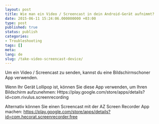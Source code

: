 ```yaml
---
layout: post
title: Wie man ein Video / Screencast in dein Android-Gerät aufnimmt?
date: 2015-06-11 15:24:06.000000000 +03:00
type: post
published: true
status: publish
categories:
- Troubleshooting
tags: []
meta:
lang: de
slug: /take-video-screencast-device/
---
```


Um ein Video / Screencast zu senden, kannst du eine Bildschirmschoner App verwenden.

Wenn Ihr Gerät Lollipop ist, können Sie diese App verwenden, um Ihren Bildschirm aufzunehmen:
Https://play.google.com/store/apps/details?id=com.rivulus.screenrecording

Alternativ können Sie einen Screencast mit der AZ Screen Recorder App machen:
https://play.google.com/store/apps/details?id=com.hecorat.screenrecorder.free
